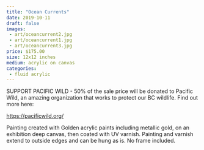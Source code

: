 ```yaml
---
title: "Ocean Currents"
date: 2019-10-11
draft: false
images:
 - art/oceancurrent2.jpg
 - art/oceancurrent1.jpg
 - art/oceancurrent3.jpg
price: $175.00
size: 12x12 inches
medium: acrylic on canvas
categories:
 - fluid acrylic
---
```


SUPPORT PACIFIC WILD - 50% of the sale price will be donated to Pacific Wild, an amazing organization that works to protect our BC wildlife. Find out more here:

<https://pacificwild.org/>

Painting created with Golden acrylic paints including metallic gold, on an exhibition deep canvas, then coated with UV varnish. Painting and varnish extend to outside edges and can be hung as is. No frame included.